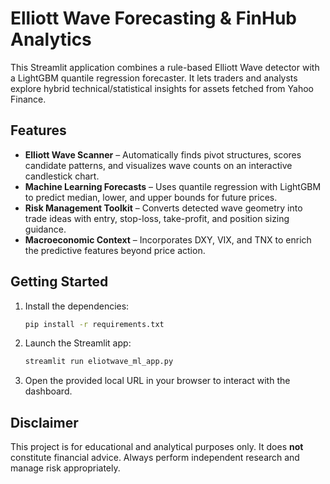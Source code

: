 # Elliott Wave Forecasting & FinHub Analytics

This Streamlit application combines a rule-based Elliott Wave detector with a LightGBM quantile regression forecaster. It lets traders and analysts explore hybrid technical/statistical insights for assets fetched from Yahoo Finance.

## Features

- **Elliott Wave Scanner** – Automatically finds pivot structures, scores candidate patterns, and visualizes wave counts on an interactive candlestick chart.
- **Machine Learning Forecasts** – Uses quantile regression with LightGBM to predict median, lower, and upper bounds for future prices.
- **Risk Management Toolkit** – Converts detected wave geometry into trade ideas with entry, stop-loss, take-profit, and position sizing guidance.
- **Macroeconomic Context** – Incorporates DXY, VIX, and TNX to enrich the predictive features beyond price action.

## Getting Started

1. Install the dependencies:

   ```bash
   pip install -r requirements.txt
   ```

2. Launch the Streamlit app:

   ```bash
   streamlit run eliotwave_ml_app.py
   ```

3. Open the provided local URL in your browser to interact with the dashboard.

## Disclaimer

This project is for educational and analytical purposes only. It does **not** constitute financial advice. Always perform independent research and manage risk appropriately.
